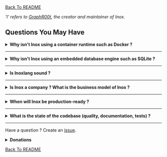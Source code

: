 [Back To README](./README.md)

_'I' refers to [GraphR00t](https://github.com/GraphR00t), the creator and maintainer of Inox._

## Questions You May Have

<details>

**<summary>Why isn't Inox using a container runtime such as Docker ?</summary>**


Because the long term goal of Inox is to be a **simple**, single-binary and **super stable** platform for applications written in Inoxlang  and using librairies compiled to WASM.\
Each application or service will ultimately run in a separate process:
- filesystem isolation is achieved by using virtual filesystems (meta filesystem)
- process-level access control will be achieved using [Landlock](https://landlock.io/)
- fine-grained module-level access control is already achieved by Inox's permission system
- process-level resource allocation and limitation will be implemented using cgroups
- module-level resource allocation and limitation is performed by Inox's limit system

</details>

_________


<details>

**<summary>Why isn't Inox using an embedded database engine such as SQLite ?</summary>**

SQLite is a fast embedded database engine with JSON support and virtually no configuration required.

However, implementing a custom database engine gives more control over caching, memory allocation and transactions.
My goal is to have a DB engine that is aware of the code accessing it (HTTP request handlers) in order to smartly pre-fetch and cache data. It could even support **partial deserialization**: for example if an object is stored as `{"name":"foo","value":1,"other-data":{...}}` in the database and a piece of code only requires the `name` property, only this property could be retrieved by iterating over the marshalled JSON.

The database currently uses the [Bbolt](https://github.com/etcd-io/bbolt) key-value store under the hood.
In the future each database will use several single-file key-value stores in order to improve performance and scalability.

**Related**:
- https://github.com/whitfin/s3-concat
- https://stackoverflow.com/a/64785907

**What about encryption ?**

Inox's database engine will support encryption in the future.

**What about use cases requiring high performance ? JSON is not fast, a binary format is a better fit.**

See [customization](CUSTOMIZATION.md).

</details>

_________

<details>

**<summary>Is Inoxlang sound ?</summary>**

No, Inoxlang is unsound. **BUT**:

- The **any** type is not directly available to the developer, and it does not disable checks like in Typescript. It is more similar to **unknow**.
- The type system is not overly complex and I don't plan to add classes or true generics*.
- Type assertions using the `assert` keyword are checked at runtime.

_\*Types like Set are kind of generic but it cannot be said that generics are implemented._

</details>

_________

<details>

**<summary>Is Inox a company ? What is the business model of Inox ?</summary>**

Inox is not a company. Please consider donating through [GitHub](https://github.com/sponsors/GraphR00t) (preferred) or [Patreon](https://patreon.com/GraphR00t) to support my work.

I have a ton of work to do on the platform and the ecosystem to make Inox truly usable. In the future I may develop [sponsorware](https://github.com/sponsorware/docs), and services that are **peripheral** to the project. 

**Note that Inox will ALWAYS be licensed under the MIT license (or similar).** If you have a question feel free to create an issue or contact me on the [Inox Discord Server](https://discord.gg/53YGx8GzgE).

</details>

_________

<details>

**<summary>When will Inox be production-ready ?</summary>**

If I receive enough donations to continue working full time I aim to release a production-ready version of Inox at the **end of 2024** or the beginning of 2025. A few complex features will still be experimental though.

_production-ready != battle-tested_

</details>

_________

<details>

**<summary>What is the state of the codebase (quality, documentation, tests) ?</summary>**

As of now, certain parts of the codebase are not optimally written, lack sufficient comments and documentation, and do not have robust test coverage. The first version (0.1) being now released, I will dedicate 20-30% of my working time to improving the overall quality, documentation, and test coverage of the codebase.

</details>

_________

Have a question ? Create an [issue](https://github.com/inoxlang/inox/issues/new?assignees=&labels=question&projects=&template=question.md&title=).

<details>

**<summary>Donations</summary>**

I am working full-time on Inox, please consider donating through [GitHub](https://github.com/sponsors/GraphR00t) (preferred) or [Patreon](https://patreon.com/GraphR00t). Thanks !

</details>


[Back To README](./README.md)